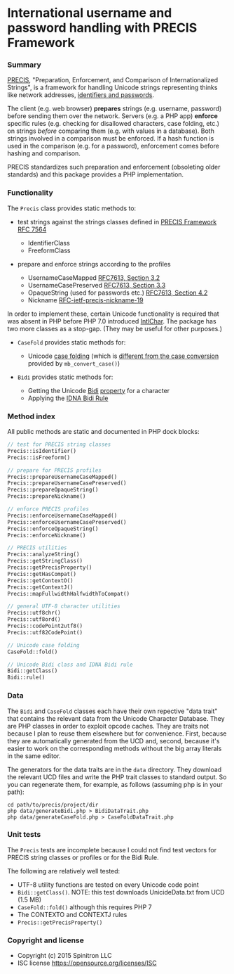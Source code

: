 # International username and password handling with PRECIS Framework

### Summary

[PRECIS](https://tools.ietf.org/html/rfc7564),
"Preparation, Enforcement, and Comparison of Internationalized Strings", is a
framework for handling Unicode strings representing thinks like network addresses,
[identifiers and passwords](http://tools.ietf.org/html/rfc7613).

The client (e.g. web browser) **prepares** strings (e.g. username, password) before
sending them over the network. Servers (e.g. a PHP app)
**enforce** specific rules
(e.g. checking for disallowed characters, case folding, etc.)
on strings *before* comparing them (e.g. with values in a database).
Both strings involved in a comparison must be enforced. If a hash function is used in the
comparison (e.g. for a password), enforcement comes before hashing and comparison.

PRECIS standardizes such preparation and enforcement (obsoleting older standards)
and this package provides a PHP implementation.

### Functionality

The `Precis` class provides static methods to:

- test strings against the strings classes defined in [PRECIS Framework RFC 7564](https://tools.ietf.org/html/rfc7564)
    - IdentifierClass
    - FreeformClass

- prepare and enforce strings according to the profiles
    - UsernameCaseMapped [RFC7613, Section 3.2](http://tools.ietf.org/html/rfc7613)
    - UsernameCasePreserved [RFC7613, Section 3.3](http://tools.ietf.org/html/rfc7613)
    - OpaqueString (used for passwords etc.) [RFC7613, Section 4.2](http://tools.ietf.org/html/rfc7613)
    - Nickname [RFC-ietf-precis-nickname-19](https://datatracker.ietf.org/doc/draft-ietf-precis-nickname/)

In order to implement these, certain Unicode functionality is required that was
absent in PHP before PHP 7.0 introduced [IntlChar](http://php.net/manual/en/class.intlchar.php).
The package has two more classes as a stop-gap. (They may be useful for other purposes.)

- `CaseFold` provides static methods for:

    - Unicode [case folding](http://www.unicode.org/reports/tr44/#CaseFolding.txt)
    (which is [different from the case conversion](http://unicode.org/faq/casemap_charprop.html) provided by `mb_convert_case()`)

- `Bidi` provides static methods for:

    - Getting the Unicode [Bidi](http://unicode.org/faq/bidi.html) [property](http://www.unicode.org/reports/tr9/) for a character
    - Applying the [IDNA Bidi Rule](https://tools.ietf.org/html/rfc5893)



### Method index

All public methods are static and documented in PHP dock blocks:

```php
// test for PRECIS string classes
Precis::isIdentifier()
Precis::isFreeform()

// prepare for PRECIS profiles
Precis::prepareUsernameCaseMapped()
Precis::prepareUsernameCasePreserved()
Precis::prepareOpaqueString()
Precis::prepareNickname()

// enforce PRECIS profiles
Precis::enforceUsernameCaseMapped()
Precis::enforceUsernameCasePreserved()
Precis::enforceOpaqueString()
Precis::enforceNickname()

// PRECIS utilities
Precis::analyzeString()
Precis::getStringClass()
Precis::getPrecisProperty()
Precis::getHasCompat()
Precis::getContextO()
Precis::getContextJ()
Precis::mapFullwidthHalfwidthToCompat()

// general UTF-8 character utilities
Precis::utf8chr()
Precis::utf8ord()
Precis::codePoint2utf8()
Precis::utf82CodePoint()

// Unicode case folding
CaseFold::fold()

// Unicode Bidi class and IDNA Bidi rule
Bidi::getClass()
Bidi::rule()
```


### Data

The `Bidi` and `CaseFold` classes each have  their own repective "data trait" that contains
the relevant data from the Unicode Character Database.
They are PHP classes in order to exploit opcode caches.
They are traits not because I plan
to reuse them elsewhere but for convenience. First, because they are automatically
generated from the UCD and, second, because it's easier to work on the corresponding
methods without the big array literals in the same editor.

The generators for the data traits are in the `data` directory. They download the
relevant UCD files and write the PHP trait classes to standard output. So you can
regenerate them, for example, as follows (assuming php is in your path):

    cd path/to/precis/project/dir
    php data/generateBidi.php > BidiDataTrait.php
    php data/generateCaseFold.php > CaseFoldDataTrait.php


### Unit tests

The `Precis` tests are incomplete because I could not find test vectors for PRECIS string
classes or profiles or for the Bidi Rule.

The following are relatively well tested:

- UTF-8 utility functions are tested on every Unicode code point
- `Bidi::getClass()`. NOTE: this test downloads UnicideData.txt from UCD (1.5 MB)
- `CaseFold::fold()` although this requires PHP 7
- The CONTEXTO and CONTEXTJ rules
- `Precis::getPrecisProperty()`


### Copyright and license

- Copyright (c) 2015 Spinitron LLC
- ISC license https://opensource.org/licenses/ISC

